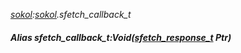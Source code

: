 _[sokol](../../modules/sokol/sokol-module.md):[sokol](../../modules/sokol/sokol-module.md).sfetch\_callback\_t_
##### Alias sfetch\_callback\_t:Void([sfetch_response_t](../../modules/sokol/sokol-sfetch_response_t.md) Ptr)
